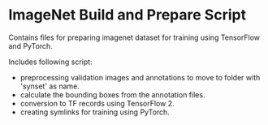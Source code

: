 # ImageNet Build and Prepare Script

Contains files for preparing imagenet dataset for training using TensorFlow and PyTorch.

Includes following script:
- preprocessing validation images and annotations to move to folder with 'synset' as name.
- calculate the bounding boxes from the annotation files.
- conversion to TF records using TensorFlow 2.
- creating symlinks for training using PyTorch.

